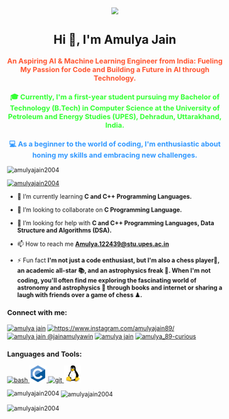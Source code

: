 <br clear="both">

<div align="center">
  <img height="500" src="https://user-images.githubusercontent.com/74038190/238353480-219bcc70-f5dc-466b-9a60-29653d8e8433.gif"  />
</div>

<h1 align="center">Hi 👋, I'm Amulya Jain</h1>

<h3 align="center" style="color: #FF5733;">An Aspiring AI & Machine Learning Engineer from India: Fueling My Passion for Code and Building a Future in AI through Technology.</h3>

<h3 align="center" style="color: #33FF33;">🎓 Currently, I'm a first-year student pursuing my Bachelor of Technology (B.Tech) in Computer Science at the University of Petroleum and Energy Studies (UPES), Dehradun, Uttarakhand, India.</h3>

<h3 align="center" style="color: #3399FF;">💻 As a beginner to the world of coding, I'm enthusiastic about honing my skills and embracing new challenges.</h3>

<p align="left"> <img src="https://komarev.com/ghpvc/?username=amulyajain2004&label=Profile%20views&color=0e75b6&style=flat" alt="amulyajain2004" /> </p>

<p align="left"> <a href="https://github.com/ryo-ma/github-profile-trophy"><img src="https://github-profile-trophy.vercel.app/?username=amulyajain2004" alt="amulyajain2004" /></a> </p>

- 🌱 I’m currently learning **C and C++ Programming Languages.**

- 👯 I’m looking to collaborate on **C Programming Language.**

- 🤝 I’m looking for help with **C and C++ Programming Languages, Data Structure and Algorithms (DSA).**

- 📫 How to reach me **Amulya.122439@stu.upes.ac.in**

- ⚡ Fun fact **I'm not just a code enthusiast, but I'm also a chess player🤴, an academic all-star 📚, and an astrophysics freak 🔭. When I'm not coding, you'll often find me exploring the fascinating world of astronomy and astrophysics 🚀 through books and internet or sharing a laugh with friends over a game of chess ♟.**

<h3 align="left">Connect with me:</h3>
<p align="left">
<a href="https://linkedin.com/in/amulya jain" target="blank"><img align="center" src="https://raw.githubusercontent.com/rahuldkjain/github-profile-readme-generator/master/src/images/icons/Social/linked-in-alt.svg" alt="amulya jain" height="30" width="40" /></a>
<a href="https://instagram.com/https://www.instagram.com/amulyajain89/" target="blank"><img align="center" src="https://raw.githubusercontent.com/rahuldkjain/github-profile-readme-generator/master/src/images/icons/Social/instagram.svg" alt="https://www.instagram.com/amulyajain89/" height="30" width="40" /></a>
<a href="https://www.youtube.com/c/amulya jain @jainamulyawin" target="blank"><img align="center" src="https://raw.githubusercontent.com/rahuldkjain/github-profile-readme-generator/master/src/images/icons/Social/youtube.svg" alt="amulya jain @jainamulyawin" height="30" width="40" /></a>
<a href="https://www.hackerrank.com/amulya jain" target="blank"><img align="center" src="https://raw.githubusercontent.com/rahuldkjain/github-profile-readme-generator/master/src/images/icons/Social/hackerrank.svg" alt="amulya jain" height="30" width="40" /></a>
<a href="https://www.leetcode.com/amulya_89-curious" target="blank"><img align="center" src="https://raw.githubusercontent.com/rahuldkjain/github-profile-readme-generator/master/src/images/icons/Social/leet-code.svg" alt="amulya_89-curious" height="30" width="40" /></a>
</p>

<h3 align="left">Languages and Tools:</h3>
<p align="left"> <a href="https://www.gnu.org/software/bash/" target="_blank" rel="noreferrer"> <img src="https://www.vectorlogo.zone/logos/gnu_bash/gnu_bash-icon.svg" alt="bash" width="40" height="40"/> </a> <a href="https://www.cprogramming.com/" target="_blank" rel="noreferrer"> <img src="https://raw.githubusercontent.com/devicons/devicon/master/icons/c/c-original.svg" alt="c" width="40" height="40"/> </a> <a href="https://git-scm.com/" target="_blank" rel="noreferrer"> <img src="https://www.vectorlogo.zone/logos/git-scm/git-scm-icon.svg" alt="git" width="40" height="40"/> </a> <a href="https://www.linux.org/" target="_blank" rel="noreferrer"> <img src="https://raw.githubusercontent.com/devicons/devicon/master/icons/linux/linux-original.svg" alt="linux" width="40" height="40"/> </a> </p>

<p><img align="left" src="https://github-readme-stats.vercel.app/api/top-langs?username=amulyajain2004&show_icons=true&locale=en&layout=compact" alt="amulyajain2004" /></p>

<p>&nbsp;<img align="center" src="https://github-readme-stats.vercel.app/api?username=amulyajain2004&show_icons=true&locale=en" alt="amulyajain2004" /></p>

<p><img align="center" src="https://github-readme-streak-stats.herokuapp.com/?user=amulyajain2004&" alt="amulyajain2004" /></p>



